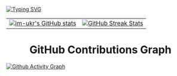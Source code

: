 [![Typing SVG](https://readme-typing-svg.herokuapp.com?color=0891b2&size=34&multiline=true&width=1000&lines=im-ukr+++++++++++++++++++%7C%E2%88%86%E2%9E%B6%7C)](https://git.io/typing-svg)

<table>
  <tr>
    <td>
      <a href="https://github.com/im-ukr">
        <img src="https://github-readme-stats.vercel.app/api?username=im-ukr&show_icons=true&hide=&count_private=true&title_color=0891b2&text_color=ffffff&icon_color=0891b2&bg_color=1c1917" alt="im-ukr's GitHub stats" />
      </a>
    </td>
    <td>
      <a href="https://github.com/im-ukr">
        <img src="https://nirzak-streak-stats.vercel.app/?user=im-ukr&theme=dark&background=1C1917&currStreakLabel=0891b2&sideNums=ffffff&sideLabels=ffffff&dates=ffffff&ring=0891b2&fire=0891b2&stroke=0891b2" alt="GitHub Streak Stats" />
      </a>
    </td>
  </tr>
</table>

<h1 align="center">GitHub Contributions Graph</h1>

[![Github Activity Graph](https://github-readme-activity-graph.vercel.app/graph?username=im-ukr&theme=github-dark)](https://github.com/im-ukr)






